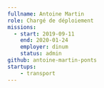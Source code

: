 ```yaml
---
fullname: Antoine Martin
role: Chargé de déploiement
missions:
  - start: 2019-09-11
    end: 2020-01-24
    employer: dinum
    status: admin
github: antoine-martin-ponts
startups:
    - transport
---
```

